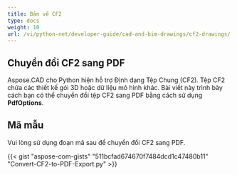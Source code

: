 ```yaml
---
title: Bản vẽ CF2
type: docs
weight: 10
url: /vi/python-net/developer-guide/cad-and-bim-drawings/cf2-drawings/
---
```


## **Chuyển đổi CF2 sang PDF**

Aspose.CAD cho Python hiện hỗ trợ Định dạng Tệp Chung (CF2). Tệp CF2 chứa các thiết kế gói 3D hoặc dữ liệu mô hình khác. Bài viết này trình bày cách bạn có thể chuyển đổi tệp CF2 sang PDF bằng cách sử dụng **PdfOptions**.

## Mã mẫu

Vui lòng sử dụng đoạn mã sau để chuyển đổi CF2 sang PDF.

{{< gist "aspose-com-gists" "511bcfad674670f7484dcd1c47480b11" "Convert-CF2-to-PDF-Export.py" >}}
